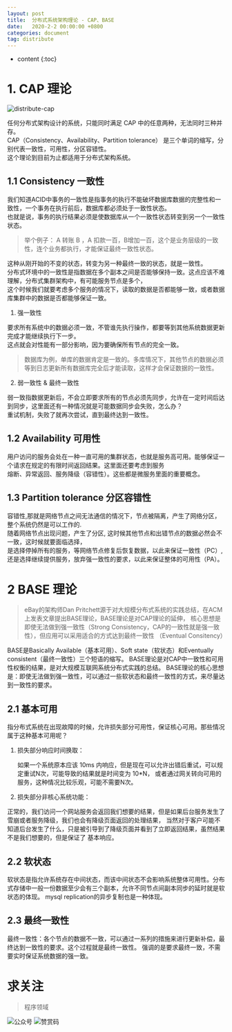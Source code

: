 ```yaml
---
layout: post
title:  分布式系统架构理论 - CAP、BASE
date:   2020-2-2 00:00:00 +0800
categories: document
tag: distribute
---
```


* content
{:toc}

# 1. CAP 理论
![distribute-cap](https://torgor.github.io/styles/images/distribute/cap-circle.png) 

任何分布式架构设计的系统，只能同时满足 CAP 中的任意两种，无法同时三种并存。  
CAP（Consistency、Availability、Partition tolerance） 是三个单词的缩写，分别代表一致性，可用性，分区容错性。  
这个理论到目前为止都适用于分布式架构系统。

## 1.1 Consistency 一致性
我们知道ACID中事务的一致性是指事务的执行不能破坏数据库数据的完整性和一致性，一个事务在执行前后，数据库都必须处于一致性状态。  
也就是说，事务的执行结果必须是使数据库从一个一致性状态转变到另一个一致性状态。

> 举个例子：
A 转账 B ，A 扣款一百，B增加一百，这个是业务层级的一致性，连个业务都执行，才能保证最终一致性状态。

这种从刚开始的不变的状态，转变为另一种最终一致的状态，就是一致性。  
分布式环境中的一致性是指数据在多个副本之间是否能够保持一致。这点应该不难理解，分布式集群架构中，有可能服务节点是多个，  
这个时候我们就要考虑多个服务的情况下，读取的数据是否都能够一致，或者数据库集群中的数据是否都能够保证一致。

1. 强一致性 

要求所有系统中的数据必须一致，不管谁先执行操作，都要等到其他系统数据更新完成才能继续执行下一步。  
这点就会对性能有一部分影响，因为要确保所有节点的完全一致。  
> 数据库为例，单库的数据肯定是一致的。多库情况下，其他节点的数据必须等到日志更新所有数据库完全后才能读取，这样才会保证数据的一致性。

2. 弱一致性 & 最终一致性 

弱一致指数据更新后，不会立即要求所有的节点必须先同步，允许在一定时间后达到同步，这里面还有一种情况就是可能数据同步会失败，怎么办？  
重试机制，失败了就再次尝试，直到最终达到一致性。

## 1.2 Availability 可用性
用户访问的服务会处在一种一直可用的集群状态，也就是服务高可用。能够保证一个请求在规定的有限时间返回结果。这里面还要考虑到服务  
熔断、异常返回、服务降级（容错性）。这些都是微服务里面的重要概念。

## 1.3 Partition tolerance 分区容错性 
容错性,那就是网络节点之间无法通信的情况下，节点被隔离，产生了网络分区， 整个系统仍然是可以工作的.  
随着网络节点出现问题，产生了分区, 这时候其他节点和出错节点的数据必然会不一致，这时候就要面临选择，  
是选择停掉所有的服务，等网络节点修复后恢复数据，以此来保证一致性（PC）,   
还是选择继续提供服务，放弃强一致性的要求，以此来保证整体的可用性（PA）。  


# 2 BASE 理论
>eBay的架构师Dan Pritchett源于对大规模分布式系统的实践总结，在ACM上发表文章提出BASE理论，BASE理论是对CAP理论的延伸，
核心思想是即使无法做到强一致性（Strong Consistency，CAP的一致性就是强一致性），但应用可以采用适合的方式达到最终一致性
（Eventual Consitency）

BASE是Basically Available（基本可用）、Soft state（软状态）和Eventually consistent（最终一致性）三个短语的缩写。
BASE理论是对CAP中一致性和可用性权衡的结果，是对大规模互联网系统分布式实践的总结。
BASE理论的核心思想是：即使无法做到强一致性，可以通过一些软状态和最终一致性的方式，来尽量达到一致性的要求。

## 2.1 基本可用
指分布式系统在出现故障的时候，允许损失部分可用性，保证核心可用。那些情况属于这种基本可用呢？

1. 损失部分响应时间换取：

   如果一个系统原本应该 10ms 内响应，但是现在可以允许出错后重试，可以规定重试N次，可能导致的结果就是时间变为 10*N，
   或者通过网关转向可用的服务，这种情况比较乐观，可能不需要N次。

2. 损失部分非核心系统功能：

  正常的，我们访问一个网站服务会返回我们想要的结果，但是如果后台服务发生了雪崩或者服务降级，我们也会有降级页面返回的处理结果，
  当然对于客户可能不知道后台发生了什么，只是被引导到了降级页面并看到了立即返回结果，虽然结果不是我们想要的，但是保证了
  基本响应。

## 2.2 软状态
软状态是指允许系统存在中间状态，而该中间状态不会影响系统整体可用性。分布式存储中一般一份数据至少会有三个副本，允许不同节点间副本同步的延时就是软状态的体现。
mysql replication的异步复制也是一种体现。

## 2.3 最终一致性
最终一致性：各个节点的数据不一致，可以通过一系列的措施来进行更新补偿，最终达到一致性的要求。这个过程就是最终一致性。
强调的是要求最终一致，不需要实时保证系统数据的强一致。


# 求关注
> 程序领域

![公众号](https://torgor.github.io/styles/images/my-public-ma.png)
![赞赏码](https://torgor.github.io/styles/images/my-zanshang-ma.png)






